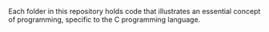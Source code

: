 Each folder in this repository holds code that illustrates an essential concept of programming, specific to the C programming language.

